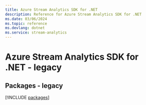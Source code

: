 ```yaml
---
title: Azure Stream Analytics SDK for .NET
description: Reference for Azure Stream Analytics SDK for .NET
ms.date: 03/06/2024
ms.topic: reference
ms.devlang: dotnet
ms.service: stream-analytics
---
```

# Azure Stream Analytics SDK for .NET - legacy
## Packages - legacy
[!INCLUDE [packages](stream-analytics-index.md)]